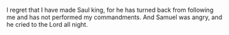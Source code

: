 I regret that I have made Saul king, for he has turned back from following me and has not performed my commandments. And Samuel was angry, and he cried to the Lord all night.

